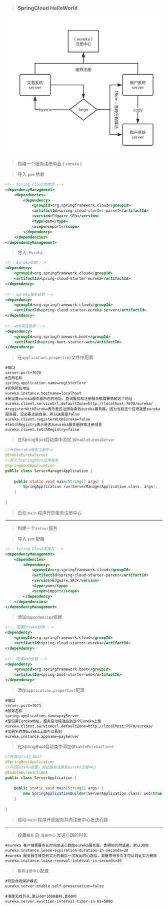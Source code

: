 > ### SpringCloud HelloWorld

![SpringCloud.png](img/SpringCloud.png)

> 搭建一个服务注册中西 ( `eureka` )

> 导入 `pom` 依赖

```xml
<!-- Spring Cloud支撑包 -->
<dependencyManagement>
    <dependencies>
        <dependency>
            <groupId>org.springframework.cloud</groupId>
            <artifactId>spring-cloud-starter-parent</artifactId>
            <version>Edgware.SR3</version>
            <type>pom</type>
            <scope>import</scope>
        </dependency>
    </dependencies>
</dependencyManagement>
```

> 导入: `Eureka`

```xml
<!-- Eureka依赖 -->
<dependency>
    <groupId>org.springframework.cloud</groupId>
    <artifactId>spring-cloud-starter-eureka</artifactId>
</dependency>

<!-- Eureka服务依赖 -->
<dependency>
    <groupId>org.springframework.cloud</groupId>
    <artifactId>spring-cloud-starter-eureka-server</artifactId>
</dependency>

<!--web项目依赖 -->
<dependency>
    <groupId>org.springframework.boot</groupId>
    <artifactId>spring-boot-starter-web</artifactId>
</dependency>
```

> 在`application.properties`文件中配置

```properties
#端口
server.port=7070
#应用名称
spring.application.name=registerCore
#实例所在地址
eureka.instance.hostname=localhost
#是设置eureka服务器所在的地址，查询服务和注册服务都需要依赖这个地址
eureka.client.serviceUrl.defaultZone=http://localhost:7070/eureka/
#registerWithEureka表示是否注册自身到eureka服务器，因为当前这个应用就是eureka服务器，没必要注册自身，所以这里是false
eureka.client.registerWithEureka=false
#fetchRegistry表示是否从eureka服务器获取注册信息
eureka.client.fetchRegistry=false
```

> 在SpringBoot启动类中添加 `@EnableEurekaServer`

```java
//开启eureka服务注册中心
@EnableEurekaServer
//表示为springboot应用程序
@SpringBootApplication
public class ServerManagerApplication {

	public static void main(String[] args) {
		SpringApplication.run(ServerManagerApplication.class, args);
	}

}
```

> 启动 `main` 程序开启服务注册中心

---

> 构建一个`server`服务

> 导入 `pom` 配置

```xml
<!-- Spring Cloud支撑包 -->
<dependencyManagement>
    <dependencies>
        <dependency>
            <groupId>org.springframework.cloud</groupId>
            <artifactId>spring-cloud-starter-parent</artifactId>
            <version>Edgware.SR3</version>
            <type>pom</type>
            <scope>import</scope>
        </dependency>
    </dependencies>
</dependencyManagement>
```

> 添加`dependencies`依赖

```xml
<!-- 配置Eureka依赖 -->
<dependency>
    <groupId>org.springframework.cloud</groupId>
    <artifactId>spring-cloud-starter-eureka</artifactId>
</dependency>

<!-- 配置web依赖 -->
<dependency>
    <groupId>org.springframework.boot</groupId>
    <artifactId>spring-boot-starter-web</artifactId>
</dependency>
```

> 添加`application.properties`配置

```properties
#端口
server.port=7071
#服务名称
spring.application.name=payServer
#是设置Eureka地址，服务启动将注册到这个Eureka上面
eureka.client.serviceUrl.defaultZone=http://localhost:7070/eureka/
#实例名称在Eureka上面可以看到
eureka.instance.appname=payServer
```

> 在SpringBoot启动类中添加`@EnableEurekaClient`

```java
//开启Spring Boot
@SpringBootApplication
//开启Eureka配置，将此服务注册到eureka注册中心
@EnableEurekaClient
public class ServerApplication {

	public static void main(String[] args) {
		new SpringApplicationBuilder(ServerApplication.class).web(true).run(args);
	}

}
```

> 启动 `main` 程序开启服务并向注册中心发送心跳

---

> 设置`服务` 向 `注册中心` 发送心跳的时长

```properties
#eureka 客户端需要多长时间发送心跳给eureka服务器，表明他仍然或者，默认30秒
eureka.instance.lease-expiration-duration-in-seconds=20
#eureka 服务器在接受到实力的最后一次发出的心跳后，需要等待多久才可以将此实力删除
eureka.instance.lease-renewal-interval-in-seconds=10
```

> `服务注册中心`配置

```properties
#开启自我保护模式
eureka.server.enable-self-preservation=false

#清理无效节点,默认60*1000毫秒,即60秒
eureka.server.eviction-interval-timer-in-ms=5000
```

